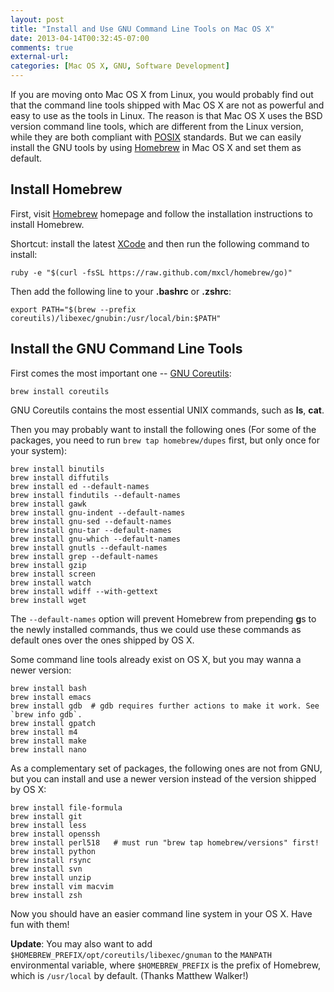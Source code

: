 ```yaml
---
layout: post
title: "Install and Use GNU Command Line Tools on Mac OS X"
date: 2013-04-14T00:32:45-07:00
comments: true
external-url: 
categories: [Mac OS X, GNU, Software Development]
---
```


If you are moving onto Mac OS X from Linux, you would probably find out that
the command line tools shipped with Mac OS X are not as powerful and easy to
use as the tools in Linux. The reason is that Mac OS X uses the BSD version
command line tools, which are different from the Linux version, while they are
both compliant with [POSIX][] standards. But we can easily install the GNU
tools by using [Homebrew][] in Mac OS X and set them as default.

<!-- more -->

## Install Homebrew

First, visit [Homebrew][] homepage and follow the installation instructions to
install Homebrew.

Shortcut: install the latest [XCode]() and then run the following command to
install:

    ruby -e "$(curl -fsSL https://raw.github.com/mxcl/homebrew/go)"

Then add the following line to your **.bashrc** or **.zshrc**:

    export PATH="$(brew --prefix coreutils)/libexec/gnubin:/usr/local/bin:$PATH"

## Install the GNU Command Line Tools

First comes the most important one -- [GNU Coreutils][]:

    brew install coreutils

GNU Coreutils contains the most essential UNIX commands, such as **ls**,
**cat**.

Then you may probably want to install the following ones (For some of the packages, you need to run `brew tap
homebrew/dupes` first, but only once for your system):

    brew install binutils
    brew install diffutils
    brew install ed --default-names
    brew install findutils --default-names
    brew install gawk
    brew install gnu-indent --default-names
    brew install gnu-sed --default-names
    brew install gnu-tar --default-names
    brew install gnu-which --default-names
    brew install gnutls --default-names
    brew install grep --default-names
    brew install gzip
    brew install screen
    brew install watch
    brew install wdiff --with-gettext
    brew install wget

The `--default-names` option will prevent Homebrew from prepending **g**s to
the newly installed commands, thus we could use these commands as default ones
over the ones shipped by OS X.

Some command line tools already exist on OS X, but you may wanna a newer version:

    brew install bash
    brew install emacs
    brew install gdb  # gdb requires further actions to make it work. See `brew info gdb`.
    brew install gpatch
    brew install m4
    brew install make
    brew install nano

As a complementary set of packages, the following ones are not from GNU, but you can install and use a newer version
instead of the version shipped by OS X:

    brew install file-formula
    brew install git
    brew install less
    brew install openssh
    brew install perl518   # must run "brew tap homebrew/versions" first!
    brew install python
    brew install rsync
    brew install svn
    brew install unzip
    brew install vim macvim
    brew install zsh

Now you should have an easier command line system in your OS X. Have fun with
them!

**Update**: You may also want to add `$HOMEBREW_PREFIX/opt/coreutils/libexec/gnuman` to the `MANPATH` environmental
variable, where `$HOMEBREW_PREFIX` is the prefix of Homebrew, which is `/usr/local` by default. (Thanks Matthew Walker!)



[GNU Coreutils]: http://en.wikipedia.org/wiki/GNU_Core_Utilities
[Homebrew]: http://brew.sh
[POSIX]: http://en.wikipedia.org/wiki/POSIX
[XCode]: https://developer.apple.com/xcode/
